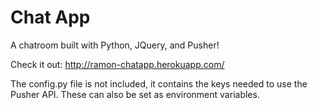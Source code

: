 # Chat App

A chatroom built with Python, JQuery, and Pusher!

Check it out: http://ramon-chatapp.herokuapp.com/

The config.py file is not included, it contains the keys needed to use the Pusher API. These can also be set as environment variables.